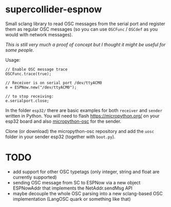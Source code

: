 # supercollider-espnow

Small sclang library to read OSC messages from the serial port and register them as regular OSC messages (so you can use `OSCFunc` / `OSCdef` as you would with network messages). 

*This is still very much a proof of concept but I thought it might be useful for some people.*

Usage:

```
// Enable OSC message trace
OSCFunc.trace(true);

// Receiver is on serial port /dev/ttyACM0
e = ESPNow.new("/dev/ttyACM0");

// to stop receiving:
e.serialport.close;
```

In the folder `esp32/` there are basic examples for both `receiver` and `sender` written in Python. 
You will need to flash https://micropython.org/ on your esp32 board and also [micropython-osc](https://github.com/SpotlightKid/micropython-osc/) for the sender.

Clone (or download) the micropython-osc repository and add the `uosc` folder in your sender esp32 (together with `boot.py`).

# TODO

- add support for other OSC typetags (only integer, string and float are currently supported)
- sending OSC message from SC to ESPNow via a new object ESPNowAddr that implements the NetAddr.sendMsg API
- maybe decouple the whole OSC parsing into a new sclang-based OSC implementation (LangOSC quark or something like that)
